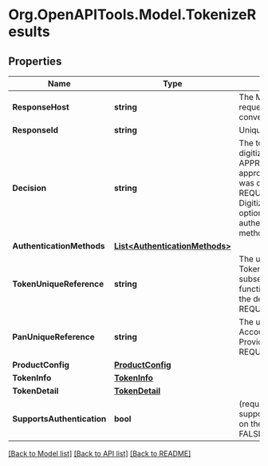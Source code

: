 # Org.OpenAPITools.Model.TokenizeResults

## Properties

Name | Type | Description | Notes
------------ | ------------- | ------------- | -------------
**ResponseHost** | **string** | The MasterCard host that originated the request. Future calls in the same conversation may be routed to this host.  | [optional] 
**ResponseId** | **string** | Unique identifier for the response.  | [optional] 
**Decision** | **string** | The tokenization decision for this digitization request. Must be either APPROVED (Digitization request was approved), DECLINED (Digitization request was declined) OR REQUIRE_ADDITIONAL_AUTHENTICATION Digitization request was approved but optionally requires additional authentication. One or more Authentication methods may be provided).  | [optional] 
**AuthenticationMethods** | [**List&lt;AuthenticationMethods&gt;**](AuthenticationMethods.md) |  | [optional] 
**TokenUniqueReference** | **string** | The unique reference allocated to the new Token. Serves as a unique identifier for all subsequent queries or management functions relating to this Token. Provided if the decision was APPROVED or REQUIRE_ADDITIONAL_AUTHENTICATION.  | [optional] 
**PanUniqueReference** | **string** | The unique reference allocated to the Account Primary Account Number. Provided if the decision was APPROVED or REQUIRE_ADDITIONAL_AUTHENTICATION.  | [optional] 
**ProductConfig** | [**ProductConfig**](ProductConfig.md) |  | [optional] 
**TokenInfo** | [**TokenInfo**](TokenInfo.md) |  | [optional] 
**TokenDetail** | [**TokenDetail**](TokenDetail.md) |  | [optional] 
**SupportsAuthentication** | **bool** | (required)Flag to indicate if the issuer supports authentication of the cardholder on the token. Must be one of:   - TRUE   - FALSE  | [optional] 

[[Back to Model list]](../README.md#documentation-for-models) [[Back to API list]](../README.md#documentation-for-api-endpoints) [[Back to README]](../README.md)

